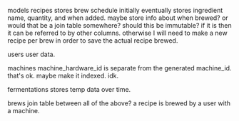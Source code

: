 models
  recipes
    stores brew schedule initially
    eventually stores ingredient name, quantity, and when added.
    maybe store info about when brewed? or would that be a join table somewhere?
    should this be immutable? if it is then it can be referred to by other columns. otherwise I will need to make a new recipe per brew in order to save the actual recipe brewed.

  users
    user data.

  machines
    machine_hardware_id is separate from the generated machine_id. that's ok. maybe make it indexed. idk.

  fermentations
    stores temp data over time.

  brews
    join table between all of the above?
    a recipe is brewed by a user with a machine.
